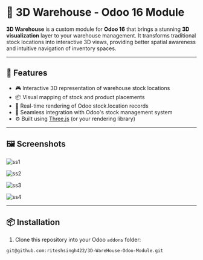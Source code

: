 # 🏢 3D Warehouse - Odoo 16 Module

**3D Warehouse** is a custom module for **Odoo 16** that brings a stunning **3D visualization** layer to your warehouse management. It transforms traditional stock locations into interactive 3D views, providing better spatial awareness and intuitive navigation of inventory spaces.

---

## 🚀 Features

- 🎮 Interactive 3D representation of warehouse stock locations  
- 📦 Visual mapping of stock and product placements  
- 📍 Real-time rendering of Odoo stock.location records  
- 🧩 Seamless integration with Odoo's stock management system  
- ⚙️ Built using [Three.js](https://threejs.org/) (or your rendering library)

---

## 🖼️ Screenshots

![ss1](https://github.com/user-attachments/assets/2775499e-d2be-41cb-b381-fd15180f9af9)

![ss2](https://github.com/user-attachments/assets/cc03c52c-abd6-4b15-a138-5b1db55d268c)

![ss3](https://github.com/user-attachments/assets/b329af7e-2c26-4f5f-8d3d-956cb919d186)

![ss4](https://github.com/user-attachments/assets/d6679f49-44f6-46ad-b608-955adb3f4429)

---

## 📦 Installation

1. Clone this repository into your Odoo `addons` folder:

```bash
git@github.com:riteshsingh422/3D-WareHouse-Odoo-Module.git
